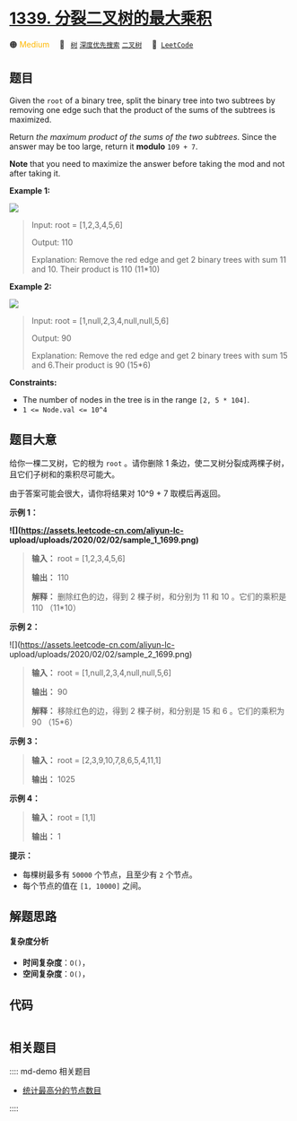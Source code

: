 # [1339. 分裂二叉树的最大乘积](https://leetcode.com/problems/maximum-product-of-splitted-binary-tree)

🟠 <font color=#ffb800>Medium</font>&emsp; 🔖&ensp; [`树`](/leetcode/outline/tag/tree.md) [`深度优先搜索`](/leetcode/outline/tag/depth-first-search.md) [`二叉树`](/leetcode/outline/tag/binary-tree.md)&emsp; 🔗&ensp;[`LeetCode`](https://leetcode.com/problems/maximum-product-of-splitted-binary-tree)


## 题目

Given the `root` of a binary tree, split the binary tree into two subtrees by
removing one edge such that the product of the sums of the subtrees is
maximized.

Return _the maximum product of the sums of the two subtrees_. Since the answer
may be too large, return it **modulo** `109 + 7`.

**Note** that you need to maximize the answer before taking the mod and not
after taking it.



**Example 1:**

![](https://assets.leetcode.com/uploads/2020/01/21/sample_1_1699.png)

> Input: root = [1,2,3,4,5,6]
> 
> Output: 110
> 
> Explanation: Remove the red edge and get 2 binary trees with sum 11 and 10. Their product is 110 (11*10)

**Example 2:**

![](https://assets.leetcode.com/uploads/2020/01/21/sample_2_1699.png)

> Input: root = [1,null,2,3,4,null,null,5,6]
> 
> Output: 90
> 
> Explanation: Remove the red edge and get 2 binary trees with sum 15 and 6.Their product is 90 (15*6)

**Constraints:**

  * The number of nodes in the tree is in the range `[2, 5 * 104]`.
  * `1 <= Node.val <= 10^4`


## 题目大意

给你一棵二叉树，它的根为 `root` 。请你删除 1 条边，使二叉树分裂成两棵子树，且它们子树和的乘积尽可能大。

由于答案可能会很大，请你将结果对 10^9 + 7 取模后再返回。



**示例 1：**

**![](https://assets.leetcode-cn.com/aliyun-lc-
upload/uploads/2020/02/02/sample_1_1699.png)**

> 
> 
> 
> 
> 
> **输入：** root = [1,2,3,4,5,6]
> 
> **输出：** 110
> 
> **解释：** 删除红色的边，得到 2 棵子树，和分别为 11 和 10 。它们的乘积是 110 （11*10）
> 
> 

**示例 2：**

![](https://assets.leetcode-cn.com/aliyun-lc-
upload/uploads/2020/02/02/sample_2_1699.png)

> 
> 
> 
> 
> 
> **输入：** root = [1,null,2,3,4,null,null,5,6]
> 
> **输出：** 90
> 
> **解释：** 移除红色的边，得到 2 棵子树，和分别是 15 和 6 。它们的乘积为 90 （15*6）
> 
> 

**示例 3：**

> 
> 
> 
> 
> 
> **输入：** root = [2,3,9,10,7,8,6,5,4,11,1]
> 
> **输出：** 1025
> 
> 

**示例 4：**

> 
> 
> 
> 
> 
> **输入：** root = [1,1]
> 
> **输出：** 1
> 
> 



**提示：**

  * 每棵树最多有 `50000` 个节点，且至少有 `2` 个节点。
  * 每个节点的值在 `[1, 10000]` 之间。


## 解题思路

#### 复杂度分析

- **时间复杂度**：`O()`，
- **空间复杂度**：`O()`，

## 代码

```javascript

```

## 相关题目

:::: md-demo 相关题目
- [统计最高分的节点数目](https://leetcode.com/problems/count-nodes-with-the-highest-score)

::::
